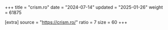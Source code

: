 +++
title = "crism.ro"
date = "2024-07-14"
updated = "2025-01-26"
weight = 61875

[extra]
source = "https://crism.ro/"
ratio = 7
size = 60
+++
